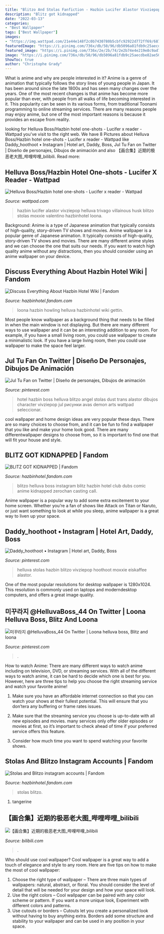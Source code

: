 ```yaml
---
title: "Blitzo And Stolas Fanfiction - Hazbin Lucifer Alastor Vivziepop Helluva Trivago Villainous Husk Blitzo Stolas Moxxie Valentino Hazbinhotel Loona"
description: "Blitz got kidnapped"
date: "2022-03-13"
categories:
- "Best Wallpaper"
tags: ["Best Wallpaper"]
images:
- "https://img.wattpad.com/21e44e148f2c0b7430780b5cbfc92922d772ff69/68747470733a2f2f696d672e776174747061642e636f6d2f73746f72795f70617274732f313035373435343338322f696d616765732f313637366666303063383837643430303838333133303235373531332e6a7067?s=fit&amp;h=360&amp;w=360&amp;q=80"
featuredImage: "https://i.pinimg.com/736x/db/50/96/db5096a81fdb9c25aecdbe82ae50c9b1.jpg"
featured_image: "https://i.pinimg.com/736x/2e/2b/74/2e2b74e4e219e8c9ad79d3c3d97fa7d2.jpg"
image: "https://i.pinimg.com/736x/db/50/96/db5096a81fdb9c25aecdbe82ae50c9b1.jpg"
ShowToc: true
author: "Christophe Grady"
---
```



What is anime and why are people interested in it?
Anime is a genre of animation that typically follows the story lines of young people in Japan. It has been around since the late 1800s and has seen many changes over the years. One of the most recent changes is that anime has become more popular than ever, with people from all walks of life becoming interested in it. This popularity can be seen in its various forms, from traditional Toonami programming to online streaming services. There are many reasons people may enjoy anime, but one of the most important reasons is because it provides an escape from reality.

	

		
looking for Helluva Boss/Hazbin hotel one-shots - Lucifer x reader - Wattpad you've visit to the right web. We have 8 Pictures about Helluva Boss/Hazbin hotel one-shots - Lucifer x reader - Wattpad like Daddy_hoothoot • Instagram | Hotel art, Daddy, Boss, Jul Tu Fan on Twitter | Diseño de personajes, Dibujos de animación and also 【画合集】近期的极恶老大图_哔哩哔哩_bilibili. Read more:
		
    
## Helluva Boss/Hazbin Hotel One-shots - Lucifer X Reader - Wattpad

<img loading=lazy src="https://img.wattpad.com/21e44e148f2c0b7430780b5cbfc92922d772ff69/68747470733a2f2f696d672e776174747061642e636f6d2f73746f72795f70617274732f313035373435343338322f696d616765732f313637366666303063383837643430303838333133303235373531332e6a7067?s=fit&amp;h=360&amp;w=360&amp;q=80" onerror="this.onerror=null;this.src='https://tse1.mm.bing.net/th?id=OIP.IeLKceueQQGltYtaXOz-pgHaLj&amp;pid=15.1';" alt="Helluva Boss/Hazbin hotel one-shots - Lucifer x reader - Wattpad">

_Source: wattpad.com_

>hazbin lucifer alastor vivziepop helluva trivago villainous husk blitzo stolas moxxie valentino hazbinhotel loona. 

	

Background: Anime is a type of Japanese animation that typically consists of high-quality, story-driven TV shows and movies.
Anime wallpaper is a popular genre of Japanese animation. It typically consists of high-quality, story-driven TV shows and movies. There are many different anime styles and we can choose the one that suits our needs. If you want to watch high quality anime without any distractions, then you should consider using an anime wallpaper on your device.

    
## Discuss Everything About Hazbin Hotel Wiki | Fandom

<img loading=lazy src="https://static.wikia.nocookie.net/9b5ef15e-9c2f-4bb7-accc-97781bd8cf50" onerror="this.onerror=null;this.src='https://tse2.mm.bing.net/th?id=OIP.JkK_7KJJ8MX7NwI-VpP1sgHaHc&amp;pid=15.1';" alt="Discuss Everything About Hazbin Hotel Wiki | Fandom">

_Source: hazbinhotel.fandom.com_

>loona hazbin howling helluva hazbinhotel wiki gettin. 

	

Most people know wallpaper as a background thing that needs to be filled in when the main window is not displaying. But there are many different ways to use wallpaper and it can be an interesting addition to any room. For example, if you have a small living room, you could use wallpaper to create a minimalistic look. If you have a large living room, then you could use wallpaper to make the space feel larger.

    
## Jul Tu Fan On Twitter | Diseño De Personajes, Dibujos De Animación

<img loading=lazy src="https://i.pinimg.com/736x/3d/1a/e2/3d1ae28a1b405f0ba3f31cc9bf4727d7.jpg" onerror="this.onerror=null;this.src='https://tse3.mm.bing.net/th?id=OIP.6zjK9jlxqXUy7ivxUjxRtAHaKe&amp;pid=15.1';" alt="Jul Tu Fan on Twitter | Diseño de personajes, Dibujos de animación">

_Source: pinterest.com_

>hotel hazbin boss helluva blitzo angel stolas dust trans alastor dibujos character vivziepop jul рисунки avas demon arts wattpad seleccionar. 

	

cool wallpaper and home design ideas are very popular these days. There are so many choices to choose from, and it can be fun to find a wallpaper that you like and make your home look good. There are many differentwallpaper designs to choose from, so it is important to find one that will fit your house and style.

    
## BLITZ GOT KIDNAPPED | Fandom

<img loading=lazy src="https://static.wikia.nocookie.net/ea98d526-ef01-46ec-8f0b-f371dae8a473" onerror="this.onerror=null;this.src='https://tse4.mm.bing.net/th?id=OIP.-ABbBja1liCjQnP1IerEpAHaHa&amp;pid=15.1';" alt="BLITZ GOT KIDNAPPED | Fandom">

_Source: hazbinhotel.fandom.com_

>blitzo helluva boss instagram blitz hazbin hotel club dubs comic anime kidnapped zerochan casting call. 

	

Anime wallpaper is a popular way to add some extra excitement to your home screen. Whether you’re a fan of shows like Attack on Titan or Naruto, or just want something to look at while you sleep, anime wallpaper is a great way to liven up your space.

    
## Daddy_hoothoot • Instagram | Hotel Art, Daddy, Boss

<img loading=lazy src="https://i.pinimg.com/736x/db/50/96/db5096a81fdb9c25aecdbe82ae50c9b1.jpg" onerror="this.onerror=null;this.src='https://tse1.mm.bing.net/th?id=OIP.RRBajyzNkqtbYk3-dNte2wHaHa&amp;pid=15.1';" alt="Daddy_hoothoot • Instagram | Hotel art, Daddy, Boss">

_Source: pinterest.com_

>helluva stolas hazbin blitzo vivziepop hoothoot moxxie eiskaffee alastor. 

	

One of the most popular resolutions for desktop wallpaper is 1280x1024. This resolution is commonly used on laptops and moderndesktop computers, and offers a great image quality.

    
## 미꾸라지 @HelluvaBoss_44 On Twitter | Loona Helluva Boss, Blitz And Loona

<img loading=lazy src="https://i.pinimg.com/736x/2e/2b/74/2e2b74e4e219e8c9ad79d3c3d97fa7d2.jpg" onerror="this.onerror=null;this.src='https://tse2.mm.bing.net/th?id=OIP.ox0n4MoSj9DCiNCOpBA4LQHaHT&amp;pid=15.1';" alt="미꾸라지 @HelluvaBoss_44 On Twitter | Loona helluva boss, Blitz and loona">

_Source: pinterest.com_

>. 

	

How to watch Anime: There are many different ways to watch anime including on television, DVD, or streaming services.
With all of the different ways to watch anime, it can be hard to decide which one is best for you. However, here are three tips to help you choose the right streaming service and watch your favorite anime!
1. Make sure you have an affordable internet connection so that you can watch your shows at their fullest potential. This will ensure that you don’tera any buffering or frame rates issues.

2. Make sure that the streaming service you choose is up-to-date with all new episodes and movies. many services only offer older episodes or movies at first, so it’s important to check ahead of time if your preferred service offers this feature.

3. Consider how much time you want to spend watching your favorite shows.

    
## Stolas And Blitzo Instagram Accounts | Fandom

<img loading=lazy src="https://static.wikia.nocookie.net/c9c17356-c986-4f0a-bb1f-e5cd8af2027f/scale-to-width/755" onerror="this.onerror=null;this.src='https://tse1.mm.bing.net/th?id=OIP.qQ66QdPN0VyYo2vsAzU1JQHaNK&amp;pid=15.1';" alt="Stolas and Blitzo instagram accounts | Fandom">

_Source: hazbinhotel.fandom.com_

>stolas blitzo. 

	

1. tangerine 

    
## 【画合集】近期的极恶老大图_哔哩哔哩_bilibili

<img loading=lazy src="http://i2.hdslb.com/bfs/archive/5f28310fbbfe4e7674c08181744397e1cb40674f.jpg" onerror="this.onerror=null;this.src='https://tse3.mm.bing.net/th?id=OIP.ehT9w9WuLFsDB-hQHMozYQHaEn&amp;pid=15.1';" alt="【画合集】近期的极恶老大图_哔哩哔哩_bilibili">

_Source: bilibili.com_

>. 

	

Who should use cool wallpaper?
Cool wallpaper is a great way to add a touch of elegance and style to any room. Here are five tips on how to make the most of cool wallpaper: 
1) Choose the right type of wallpaper – There are three main types of wallpapers: natural, abstract, or floral. You should consider the level of detail that will be needed for your design and how your space will look. 
2) Use the right colors – Cool wallpaper can be paired with any color scheme or pattern. If you want a more unique look, Experiment with different colors and patterns. 
3) Use cutouts or borders – Cutouts let you create a personalized look without having to buy anything extra. Borders add some structure and stability to your wallpaper and can be used in any position in your space.

